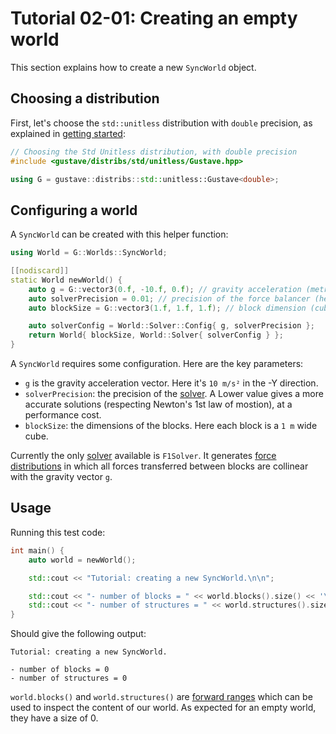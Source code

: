 # Tutorial 02-01: Creating an empty world

This section explains how to create a new `SyncWorld` object.

## Choosing a distribution

First, let's choose the `std::unitless` distribution with `double` precision, as explained in [getting started](../../01-getting-started/README.md):

```c++
// Choosing the Std Unitless distribution, with double precision
#include <gustave/distribs/std/unitless/Gustave.hpp>

using G = gustave::distribs::std::unitless::Gustave<double>;
```

## Configuring a world

A `SyncWorld` can be created with this helper function:

```c++
using World = G::Worlds::SyncWorld;

[[nodiscard]]
static World newWorld() {
    auto g = G::vector3(0.f, -10.f, 0.f); // gravity acceleration (metre/second²).
    auto solverPrecision = 0.01; // precision of the force balancer (here 1%).
    auto blockSize = G::vector3(1.f, 1.f, 1.f); // block dimension (cube with 1m edge).

    auto solverConfig = World::Solver::Config{ g, solverPrecision };
    return World{ blockSize, World::Solver{ solverConfig } };
}
```

A `SyncWorld` requires some configuration. Here are the key parameters:

- `g` is the gravity acceleration vector. Here it's `10 m/s²` in the -Y direction.
- `solverPrecision`: the precision of the [solver](../../../lexicon.md#Solver). A Lower value gives a more accurate solutions (respecting Newton's 1st law of mostion), at a performance cost.
- `blockSize`: the dimensions of the blocks. Here each block is a `1 m` wide cube.

Currently the only [solver](../../../lexicon.md#Solver) available is `F1Solver`. It generates [force distributions](../../../lexicon.md#force-distribution) in which all forces transferred between blocks are collinear with the gravity vector `g`.

## Usage

Running this test code:

```c++
int main() {
    auto world = newWorld();

    std::cout << "Tutorial: creating a new SyncWorld.\n\n";

    std::cout << "- number of blocks = " << world.blocks().size() << '\n';
    std::cout << "- number of structures = " << world.structures().size() << '\n';
}
```

Should give the following output:

```
Tutorial: creating a new SyncWorld.

- number of blocks = 0
- number of structures = 0
```

`world.blocks()` and `world.structures()` are [forward ranges](https://en.cppreference.com/w/cpp/ranges/forward_range) which can be used to inspect the content of our world. As expected for an empty world, they have a size of 0.

